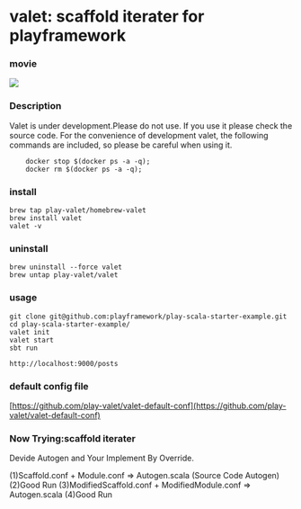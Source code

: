 # valet: scaffold iterater for playframework

### movie
[![](http://img.youtube.com/vi/DsGamxsN6BA/0.jpg)](https://www.youtube.com/watch?v=DsGamxsN6BA)

### Description
Valet is under development.Please do not use.
If you use it please check the source code.
For the convenience of development valet, the following commands are included, so please be careful when using it.
```
    docker stop $(docker ps -a -q);
    docker rm $(docker ps -a -q);
```


### install
```
brew tap play-valet/homebrew-valet
brew install valet
valet -v
```

### uninstall
```
brew uninstall --force valet
brew untap play-valet/valet
```

### usage
```
git clone git@github.com:playframework/play-scala-starter-example.git
cd play-scala-starter-example/
valet init
valet start
sbt run

http://localhost:9000/posts
```

### default config file
[https://github.com/play-valet/valet-default-conf](https://github.com/play-valet/valet-default-conf)

### Now Trying:scaffold iterater
Devide Autogen and Your Implement By Override.

(1)Scaffold.conf + Module.conf => Autogen.scala (Source Code Autogen)
(2)Good Run
(3)ModifiedScaffold.conf + ModifiedModule.conf => Autogen.scala
(4)Good Run

